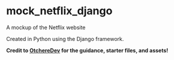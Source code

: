 # mock_netflix_django
A mockup of the Netflix website

Created in Python using the Django framework.

**Credit to [OtchereDev](https://github.com/OtchereDev) for the guidance, starter files, and assets!**
